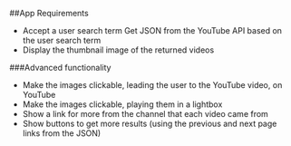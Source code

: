 ##App Requirements
* Accept a user search term Get JSON from the YouTube API based on the user search term    
* Display the thumbnail image of the returned videos  

###Advanced functionality 
* Make the images clickable, leading the user to the YouTube video, on YouTube  
* Make the images clickable, playing them in a lightbox  
* Show a link for more from the channel that each video came from  
* Show buttons to get more results (using the previous and next page links from the JSON)  
